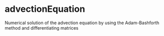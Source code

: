 # advectionEquation
Numerical solution of the advection equation by using the Adam-Bashforth method and differentiating matrices
